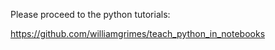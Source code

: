 Please proceed to the python tutorials:

https://github.com/williamgrimes/teach_python_in_notebooks
